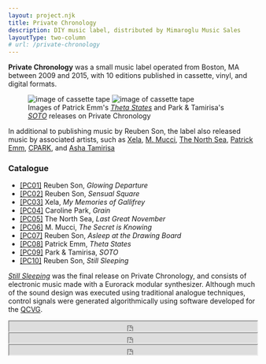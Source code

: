 ```yaml
---
layout: project.njk
title: Private Chronology
description: DIY music label, distributed by Mimaroglu Music Sales
layoutType: two-column
# url: /private-chronology
---
```

**Private Chronology** was a small music label operated from Boston, MA between 2009 and 2015, with 10 editions published in cassette, vinyl, and digital formats.

<figure class="figure-medium">
  <img src="https://s3.amazonaws.com/privatechronology/assets/DSCF3880.JPG" alt="image of cassette tape" class="flex-half">
  <img src="https://s3.amazonaws.com/privatechronology/assets/PC09_5.JPG" alt="image of cassette tape" class="flex-half">
  <figcaption>
    Images of Patrick Emm's <a href="/private-chronology/08"><em>Theta States</em></a> and Park &amp; Tamirisa's <a href="/private-chronology/09"><em>SOTO</em></a> releases on Private Chronology
  </figcaption>
</figure>

In additional to publishing music by Reuben Son, the label also released music by associated artists, such as <a href="https://en.wikipedia.org/wiki/Xela_(musician)">Xela</a>, <a href="https://mmucci.bandcamp.com/">M. Mucci</a>, <a href="https://rubbercitynoise.bandcamp.com/album/grandeur-weakness">The North Sea</a>, <a href="https://patrickemm.bandcamp.com/">Patrick Emm</a>, <a href="https://cpark.bandcamp.com/">CPARK</a>, and <a href="https://ashatamirisa.net/">Asha Tamirisa</a>

<h3>Catalogue</h3>
<ul>
  <li><a href="/private-chronology/01">[PC01]</a> Reuben Son, <em>Glowing Departure</em></li>
  <li><a href="/private-chronology/02">[PC02]</a> Reuben Son, <em>Sensual Square</em></li>
  <li><a href="/private-chronology/03">[PC03]</a> Xela, <em>My Memories of Gallifrey</em></li>
  <li><a href="/private-chronology/04">[PC04]</a> Caroline Park, <em>Grain</em></li>
  <li><a href="/private-chronology/05">[PC05]</a> The North Sea, <em>Last Great November</em></li>
  <li><a href="/private-chronology/06">[PC06]</a> M. Mucci, <em>The Secret is Knowing</em></li>
  <li><a href="/private-chronology/07">[PC07]</a> Reuben Son, <em>Asleep at the Drawing Board</em></li>
  <li><a href="/private-chronology/08">[PC08]</a> Patrick Emm, <em>Theta States</em></li>
  <li><a href="/private-chronology/09">[PC09]</a> Park &amp; Tamirisa, <em>SOTO</em></li>
  <li><a href="/private-chronology/10">[PC10]</a> Reuben Son, <em>Still Sleeping</em></li>
</ul>

<p><a href="/private-chronology/10"><em>Still Sleeping</em></a> was the final release on Private Chronology, and consists of electronic music made with a Eurorack modular synthesizer. Although much of the sound design was executed using traditional analogue techniques, control signals were generated algorithmically using software developed for the <a href="/private-chronology/qcvg">QCVG</a>.</p>
<div class="soundcloud-embed">
  <iframe src="https://w.soundcloud.com/player/?url=https%3A//api.soundcloud.com/tracks/195872118&amp;color=666666&amp;show_artwork=false&amp;auto_play=false&amp;hide_related=false&amp;visual=false&amp;show_user=false&amp;show_reposts=false" scrolling="auto" width="100%" height="20px">
  </iframe>
</div>
<div class="soundcloud-embed">
  <iframe src="https://w.soundcloud.com/player/?url=https%3A//api.soundcloud.com/tracks/195872114&amp;color=666666&amp;show_artwork=false&amp;auto_play=false&amp;hide_related=false&amp;visual=false&amp;show_user=false&amp;show_reposts=false" scrolling="auto" width="100%" height="20px"></iframe></div>
  <div class="soundcloud-embed">
  <iframe src="https://w.soundcloud.com/player/?url=https%3A//api.soundcloud.com/tracks/195872108&amp;color=666666&amp;show_artwork=false&amp;auto_play=false&amp;hide_related=false&amp;visual=false&amp;show_user=false&amp;show_reposts=false" scrolling="auto" width="100%" height="20px"></iframe>
</div>